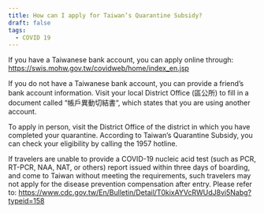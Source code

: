 ```yaml
---
title: How can I apply for Taiwan’s Quarantine Subsidy?
draft: false
tags:
  - COVID 19
---
```

If you have a Taiwanese bank account, you can apply online through: <https://swis.mohw.gov.tw/covidweb/home/index_en.jsp>

If you do not have a Taiwanese bank account, you can provide a friend’s bank account information. Visit your local District Office (區公所) to fill in a document called “帳戶異動切結書“, which states that you are using another account.

To apply in person, visit the District Office of the district in which you have completed your quarantine. According to Taiwan’s Quarantine Subsidy, you can check your eligibility by calling the 1957 hotline.

If travelers are unable to provide a COVID-19 nucleic acid test (such as PCR, RT-PCR, NAA, NAT, or others) report issued within three days of boarding, and come to Taiwan without meeting the requirements, such travelers may not apply for the disease prevention compensation after entry. Please refer to: <https://www.cdc.gov.tw/En/Bulletin/Detail/T0kixAYVcRWUdJ8vi5Nabg?typeid=158>